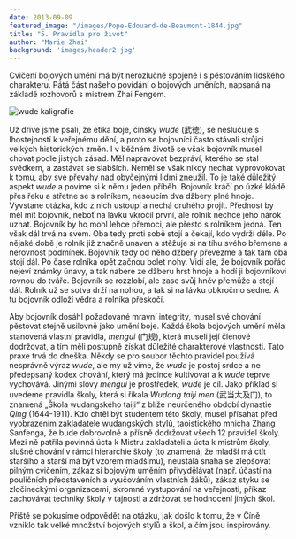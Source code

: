 ```yaml
---
date: 2013-09-09
featured_image: "/images/Pope-Edouard-de-Beaumont-1844.jpg"
title: "5. Pravidla pro život"
author: "Marie Zhai"
background: 'images/header2.jpg'
---
```

Cvičení bojových umění má být nerozlučně spojené i s pěstováním lidského charakteru. Pátá část našeho povídání o bojových uměních, napsaná na základě rozhovorů s mistrem Zhai Fengem.
<!--more-->

![wude kaligrafie](/images/wushu-5-wude-kaligrafie.jpg#float)

Už dříve jsme psali, že etika boje, čínsky *wude* (武徳), se neslučuje s lhostejností k veřejnému dění, a proto se bojovníci často stávali strůjci velkých historických změn. I v běžném životě se však bojovník musel chovat podle jistých zásad. Měl napravovat bezpráví, kterého se stal svědkem, a zastávat se slabších. Neměl se však nikdy nechat vyprovokovat k tomu, aby své převahy nad obyčejnými lidmi zneužil. To je také důležitý aspekt *wude* a povíme si k němu jeden příběh. Bojovník kráčí po úzké kládě přes řeku a střetne se s rolníkem, nesoucím dva džbery plné hnoje. Vyvstane otázka, kdo z nich ustoupí a nechá druhého projít. Přednost by měl mít bojovník, neboť na lávku vkročil první, ale rolník nechce jeho nárok uznat. Bojovník by ho mohl lehce přemoci, ale přesto s rolníkem jedná. Ten však dál trvá na svém. Oba tedy proti sobě stojí a čekají, kdo vydrží déle. Po nějaké době je rolník již značně unaven a stěžuje si na tíhu svého břemene a nerovnost podmínek. Bojovník tedy od něho džbery převezme a tak tam oba stojí dál. Po čase rolníka opět začnou bolet nohy. Vidí ale, že bojovník pořád nejeví známky únavy, a tak nabere ze džberu hrst hnoje a hodí ji bojovníkovi rovnou do tváře. Bojovník se rozzlobí, ale zase svůj hněv přemůže a stojí dál. Rolník už se sotva drží na nohou, a tak si na lávku obkročmo sedne. A tu bojovník odloží vědra a rolníka přeskočí.

Aby bojovník dosáhl požadované mravní integrity, musel své chování pěstovat stejně usilovně jako umění boje. Každá škola bojových umění měla stanovená vlastní pravidla, *mengui* (门规), která museli její členové dodržovat, a tím měli postupně získat důležité charakterové vlastnosti. Tato praxe trvá do dneška. Někdy se pro soubor těchto pravidel používá nesprávně výraz *wude*, ale my už víme, že *wude* je postoj srdce a ne předepsaný kodex chování, který má jedince kultivovat a k *wude* teprve vychovává. Jinými slovy *mengui* je prostředek, *wude* je cíl. Jako příklad si uvedeme pravidla školy, která si říkala *Wudang taiji men* (武当太及门), to znamená „Škola wudangského taiji“ z blíže neurčeného období dynastie *Qing* (1644-1911). Kdo chtěl být studentem této školy, musel přísahat před vyobrazením zakladatele wudangských stylů, taoistického mnicha Zhang Sanfenga, že bude dobrovolně a přísně dodržovat všech 12 pravidel školy. Mezi ně patřila povinná úcta k Mistru zakladateli a úcta k mistrům školy, slušné chování v rámci hierarchie školy (to znamená, že mladší má ctít staršího a starší má být vzorem mladšímu), neustálá snaha se zlepšovat pilným cvičením, zákaz si bojovým uměním přivydělávat (např. účastí na pouličních představeních a vyučováním vlastních žáků), zákaz styku se zločineckými organizacemi, skromné vystupování na veřejnosti, příkaz zachovávat techniky školy v tajnosti a zdržovat se hodnocení jiných škol.

Příště se pokusíme odpovědět na otázku, jak došlo k tomu, že v Číně vzniklo tak velké množství bojových stylů a škol, a čím jsou inspirovány.
